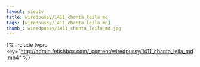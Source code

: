 ```yaml
--- 
layout: sieutv
title: wiredpussy/1411_chanta_leila_md
tags: [wiredpussy/1411_chanta_leila_md]
thumb_: wiredpussy/1411_chanta_leila_md.jpg
---
```

{% include tvpro key="http://admin.fetishbox.com/_content/wiredpussy/1411_chanta_leila_md.mp4" %} 
